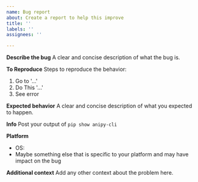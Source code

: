 ```yaml
---
name: Bug report
about: Create a report to help this improve
title: ''
labels: ''
assignees: ''

---
```


**Describe the bug**
A clear and concise description of what the bug is.

**To Reproduce**
Steps to reproduce the behavior:
1. Go to '...'
2. Do This '...'
4. See error

**Expected behavior**
A clear and concise description of what you expected to happen.

**Info**
Post your output of `pip show anipy-cli`

**Platform**
 - OS: 
 - Maybe something else that is specific to your platform and may have impact on the bug

**Additional context**
Add any other context about the problem here.
